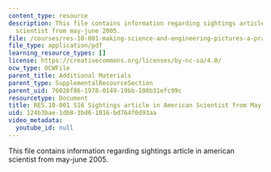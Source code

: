 ```yaml
---
content_type: resource
description: This file contains information regarding sightings article in american
  scientist from may-june 2005.
file: /courses/res-10-001-making-science-and-engineering-pictures-a-practical-guide-to-presenting-your-work-spring-2016/124b3bae1db83bd61016bd764f0d93aa_MITRES_10_001S16_MayJune05.pdf
file_type: application/pdf
learning_resource_types: []
license: https://creativecommons.org/licenses/by-nc-sa/4.0/
ocw_type: OCWFile
parent_title: Additional Materials
parent_type: SupplementalResourceSection
parent_uid: 76026f86-1978-0149-19bb-108b31efc99c
resourcetype: Document
title: RES.10-001 S16 Sightings article in American Scientist from May-June 2005
uid: 124b3bae-1db8-3bd6-1016-bd764f0d93aa
video_metadata:
  youtube_id: null
---
```

This file contains information regarding sightings article in american scientist from may-june 2005.